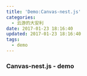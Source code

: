 ```yaml
---
title: 'Demo:Canvas-nest.js'
categories:
  - 云游的大安利
date: 2017-01-23 18:16:40
updated: 2017-01-23 18:16:40
tags:
  - demo
---
```


### Canvas-nest.js - demo

<!-- more -->
<script src="//cdn.bootcss.com/canvas-nest.js/1.0.1/canvas-nest.min.js"></script><script src="//cdn.bootcss.com/canvas-nest.js/1.0.1/canvas-nest.min.js"></script>